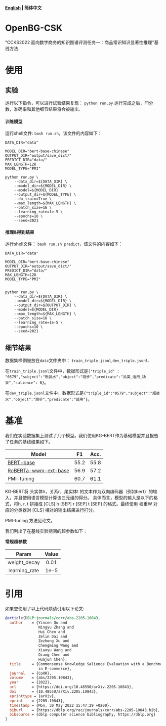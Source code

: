 <p align="left">
    <b> <a href="https://github.com/OpenBGBenchmark/OpenBG-CSK/blob/master/README.md">English</a> | 简体中文 </b>
</p>

# OpenBG-CSK
"CCKS2022 面向数字商务的知识图谱评测任务一：商品常识知识显著性推理"基线方法
# 使用
## 实验
运行以下指令，可以进行试验结果复现：
`python run.py` 
运行完成之后，F1分数，准确率和其他细节结果将会被输出.

#### 训练模型

运行shell文件: `bash run.sh`，该文件的内容如下：

```shell
DATA_DIR="data"

MODEL_DIR="bert-base-chinese"
OUTPUT_DIR="output/save_dict/"
PREDICT_DIR="data/"
MAX_LENGTH=128
MODEL_TYPE="PMI"

python run.py \
    --data_dir=${DATA_DIR} \
    --model_dir=${MODEL_DIR} \
    --model=${MODEL_DIR}
    --output_dir=${MODEL_TYPE} \
    --do_train=True \
    --max_length=${MAX_LENGTH} \
    --batch_size=16 \
    --learning_rate=1e-5 \
    --epochs=10 \
    --seed=2021
```


#### 推理&得到结果

运行shell文件： `bash run.sh predict`，该文件的内容如下：
```shell
DATA_DIR="data"

MODEL_DIR="bert-base-chinese"
OUTPUT_DIR="output/save_dict/"
PREDICT_DIR="data/"
MAX_LENGTH=128
MODEL_TYPE="PMI"


python run.py \
    --data_dir=${DATA_DIR} \
    --model_dir=${MODEL_DIR} \
    --output_dir=${OUTPUT_DIR} \
    --model=${MODEL_DIR}
    --max_length=${MAX_LENGTH} \
    --batch_size=16 \
    --learning_rate=1e-5 \
    --epochs=10 \
    --seed=2021
```

## 细节结果
数据集样例被放在`data`文件夹中：
`train_triple.jsonl`,`dev_triple.jsonl`. 

在`train_triple.jsonl`文件中，数据形式是`{"triple_id" : "0579","subject":"瓶装水","object":"跑步","predicate":"品类_适用_场景","salience": 0}`。

在`dev_triple.jsonl`文件中，数据形式是`{"triple_id":"0579","subject":"瓶装水","object":"跑步","predicate":"适用"}`。

# 基准
我们在实验数据集上测试了几个模型。我们使用KG-BERT作为基础模型并且报告了任务的基线结果如下。

| Model              | F1        | Acc.      |
| ------------------ | --------- | --------- |
| [BERT-base](https://huggingface.co/bert-base-chinese)          | 55.2 | 55.8 |
| [RoBERTa-wwm-ext-base](https://huggingface.co/hfl/chinese-roberta-wwm-ext)| 56.9 | 57.2|
| PMI-tuning | 60.7 | 61.1 |

KG-BERT将 头实体h，关系r，尾实体t 的文本作为双向编码器（例如bert）的输入，并且使用语言模型计算该三元组的得分。
具体而言，模型的输入是以下的格式，将h, r, t 拼接成 [CLS] h [SEP] r [SEP] t [SEP] 的格式。最终使用 权重W 对应的分类器对 [CLS] 相对的输出结果进行打分。

PMI-tuning 方法见论文。

我们列出了在基线实验期间的超参数如下：

**常规超参数**

|       Param       | Value |
| :---------------: | :---: |
|   weight_decay    | 0.01  |
|   learning_rate   | 1e-5  |

# 引用

如果您使用了以上代码烦请引用以下论文:


```bibtex
@article{DBLP:journals/corr/abs-2205-10843,
  author    = {Yincen Qu and
               Ningyu Zhang and
               Hui Chen and
               Zelin Dai and
               Zezhong Xu and
               Chengming Wang and
               Xiaoyu Wang and
               Qiang Chen and
               Huajun Chen},
  title     = {Commonsense Knowledge Salience Evaluation with a Benchmark Dataset
               in E-commerce},
  journal   = {CoRR},
  volume    = {abs/2205.10843},
  year      = {2022},
  url       = {https://doi.org/10.48550/arXiv.2205.10843},
  doi       = {10.48550/arXiv.2205.10843},
  eprinttype = {arXiv},
  eprint    = {2205.10843},
  timestamp = {Mon, 30 May 2022 15:47:29 +0200},
  biburl    = {https://dblp.org/rec/journals/corr/abs-2205-10843.bib},
  bibsource = {dblp computer science bibliography, https://dblp.org}
}
```
